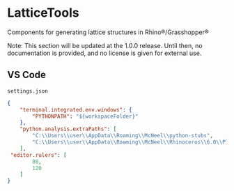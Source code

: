 # LatticeTools
Components for generating lattice structures in Rhino®/Grasshopper®

Note: This section will be updated at the 1.0.0 release. Until then, no documentation is provided, and no license is given for external use.

## VS Code

`settings.json`
```json
{
    "terminal.integrated.env.windows": {
        "PYTHONPATH": "${workspaceFolder}"
    },
    "python.analysis.extraPaths": [
        "C:\\Users\\user\\AppData\\Roaming\\McNeel\\python-stubs",
        "C:\\Users\\user\\AppData\\Roaming\\McNeel\\Rhinoceros\\6.0\\Plug-ins\\IronPython (814d908a-e25c-493d-97e9-ee3861957f49)\\settings\\lib"
    ],
 "editor.rulers": [
        80,
        120
    ]
}
```